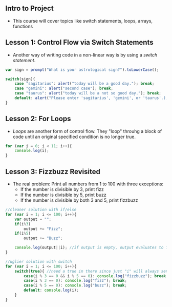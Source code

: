 ## Intro to Project
- This course will cover topics like switch statements, loops, arrays, functions

## Lesson 1: Control Flow via Switch Statements
- Another way of writing code in a non-linear way is by using a *switch statement*.
```javascript
var sign = prompt("What is your astrological sign?").toLowerCase();

switch(sign){
	case "sagitarius": alert("today will be a good day."); break;
	case "gemini": alert("second case"); break;
	case "taurus": alert("today will be a not so good day."); break;
	default: alert("Please enter 'sagitarius', 'gemini', or 'taurus'.); break;
}
```

## Lesson 2: For Loops
- *Loops* are another form of control flow.  They "loop" throuhg a block of code until an original specified condition is no longer true.
```javascript
for (var i = 0; i < 11; i++){
	console.log(i);
}
```

## Lesson 3: Fizzbuzz Revisited
- The real problem: Print all numbers from 1 to 100 with three exceptions:
	- If the number is divisible by 3, print fizz
	- If the number is divisible by 5, print buzz
	- If the number is divisible by both 3 and 5, print fizzbuzz

```javascript
//cleaner solution with if/else
for (var i = 1; i <= 100; i++){
	var output = "";
	if(i%3)
		output += "Fizz";
	if(i%5)
		output += "Buzz";

	console.log(output||i); //if output is empty, output evaluates to false and i is logged
}

//uglier solution with switch
for (var i = 1; i <= 100; i++){
	switch(true){ //need a true in there since just "i" will always send to default
		case(i % 3 == 0 && i % 5 == 0): console.log("fizzbuzz"); break;
		case(i % 3 == 0): console.log("fizz"); break;
		case(i % 5 == 0): console.log("buzz"); break;
		default: console.log(i); 
	}
}
```